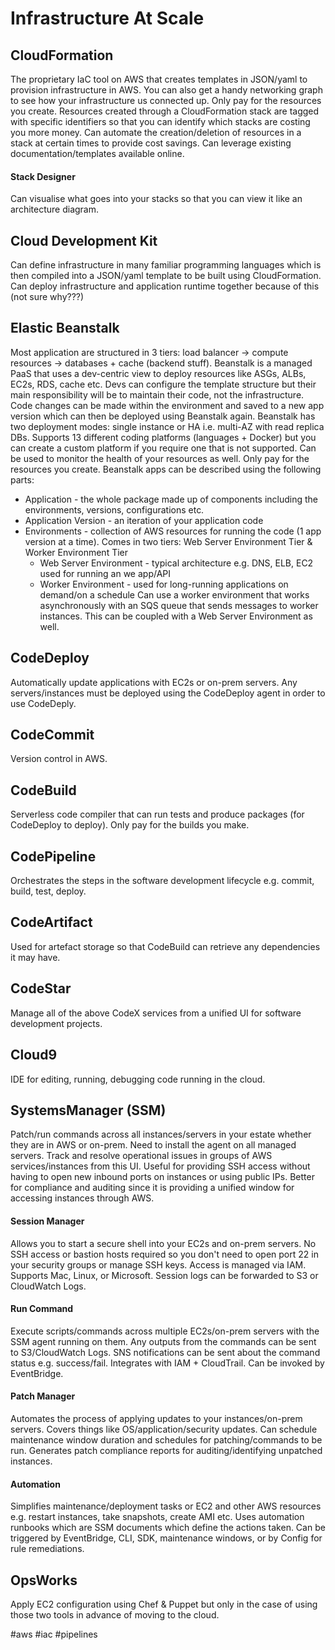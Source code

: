 # Infrastructure At Scale
## CloudFormation
The proprietary IaC tool on AWS that creates templates in JSON/yaml to provision infrastructure in AWS. You can also get a handy networking graph to see how your infrastructure us connected up.
Only pay for the resources you create.
Resources created through a CloudFormation stack are tagged with specific identifiers so that you can identify which stacks are costing you more money.
Can automate the creation/deletion of resources in a stack at certain times to provide cost savings.
Can leverage existing documentation/templates available online.
#### Stack Designer
Can visualise what goes into your stacks so that you can view it like an architecture diagram.

## Cloud Development Kit
Can define infrastructure in many familiar programming languages which is then compiled into a JSON/yaml template to be built using CloudFormation.
Can deploy infrastructure and application runtime together because of this (not sure why???)

## Elastic Beanstalk
Most application are structured in 3 tiers: load balancer -> compute resources -> databases + cache (backend stuff).
Beanstalk is a managed PaaS that uses a dev-centric view to deploy resources like ASGs, ALBs, EC2s, RDS, cache etc.
Devs can configure the template structure but their main responsibility will be to maintain their code, not the infrastructure.
Code changes can be made within the environment and saved to a new app version which can then be deployed using Beanstalk again.
Beanstalk has two deployment modes: single instance or HA i.e. multi-AZ with read replica DBs.
Supports 13 different coding platforms (languages + Docker) but you can create a custom platform if you require one that is not supported.
Can be used to monitor the health of your resources as well.
Only pay for the resources you create.
Beanstalk apps can be described using the following parts:
- Application - the whole package made up of components including the environments, versions, configurations etc.
- Application Version - an iteration of your application code
- Environments - collection of AWS resources for running the code (1 app version at a time). Comes in two tiers: Web Server Environment Tier & Worker Environment Tier
	- Web Server Environment - typical architecture e.g. DNS, ELB, EC2 used for running an we app/API
	- Worker Environment - used for long-running applications on demand/on a schedule
	Can use a worker environment that works asynchronously with an SQS queue that sends messages to worker instances. This can be coupled with a Web Server Environment as well.

## CodeDeploy
Automatically update applications with EC2s or on-prem servers.
Any servers/instances must be deployed using the CodeDeploy agent in order to use CodeDeply.

## CodeCommit
Version control in AWS.

## CodeBuild
Serverless code compiler that can run tests and produce packages (for CodeDeploy to deploy).
Only pay for the builds you make.

## CodePipeline
Orchestrates the steps in the software development lifecycle e.g. commit, build, test, deploy.

## CodeArtifact
Used for artefact storage so that CodeBuild can retrieve any dependencies it may have.

## CodeStar
Manage all of the above CodeX services from a unified UI for software development projects.

## Cloud9
IDE for editing, running, debugging code running in the cloud.

## SystemsManager (SSM)
Patch/run commands across all instances/servers in your estate whether they are in AWS or on-prem.
Need to install the agent on all managed servers.
Track and resolve operational issues in groups of AWS services/instances from this UI.
Useful for providing SSH access without having to open new inbound ports on instances or using public IPs.
Better for compliance and auditing since it is providing a unified window for accessing instances through AWS.
#### Session Manager
Allows you to start a secure shell into your EC2s and on-prem servers.
No SSH access or bastion hosts required so you don't need to open port 22 in your security groups or manage SSH keys.
Access is managed via IAM.
Supports Mac, Linux, or Microsoft.
Session logs can be forwarded to S3 or CloudWatch Logs.
#### Run Command
Execute scripts/commands across multiple EC2s/on-prem servers with the SSM agent running on them.
Any outputs from the commands can be sent to S3/CloudWatch Logs.
SNS notifications can be sent about the command status e.g. success/fail.
Integrates with IAM + CloudTrail.
Can be invoked by EventBridge.
#### Patch Manager
Automates the process of applying updates to your instances/on-prem servers.
Covers things like OS/application/security updates.
Can schedule maintenance window duration and schedules for patching/commands to be run.
Generates patch compliance reports for auditing/identifying unpatched instances.
#### Automation
Simplifies maintenance/deployment tasks or EC2 and other AWS resources e.g. restart instances, take snapshots, create AMI etc.
Uses automation runbooks which are SSM documents which define the actions taken.
Can be triggered by EventBridge, CLI, SDK, maintenance windows, or by Config for rule remediations.

## OpsWorks
Apply EC2 configuration using Chef & Puppet but only in the case of using those two tools in advance of moving to the cloud.

#aws #iac #pipelines 